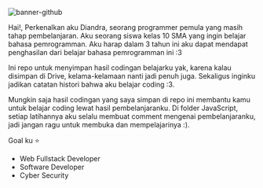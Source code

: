 ![banner-github](https://github.com/user-attachments/assets/fe1deb4e-badc-421a-b802-7de5cd5cfb31)

Hai!, Perkenalkan aku Diandra, seorang programmer pemula yang masih tahap pembelanjaran. Aku seorang siswa kelas 10 SMA yang ingin belajar bahasa pemrogramman. Aku harap dalam 3 tahun ini aku dapat mendapat penghasilan dari belajar bahasa pemrogramman ini :3

Ini repo untuk menyimpan hasil codingan belajarku yak, karena kalau disimpan di Drive, kelama-kelamaan nanti jadi penuh juga. Sekaligus inginku jadikan catatan histori bahwa aku belajar coding :3.

Mungkin saja hasil codingan yang saya simpan di repo ini membantu kamu untuk belajar coding lewat hasil pembelanjaranku.
Di folder JavaScript, setiap latihannya aku selalu membuat comment mengenai pembelanjaranku, jadi jangan ragu untuk membuka dan mempelajarinya :).

Goal ku ⭐
- Web Fullstack Developer
- Software Developer
- Cyber Security

